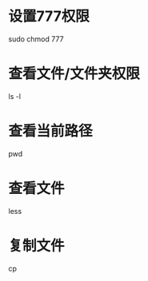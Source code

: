 # 设置777权限

sudo chmod 777  <filepath>

# 查看文件/文件夹权限

ls -l

# 查看当前路径

pwd

# 查看文件

less <filename>

# 复制文件

cp  <filename>  <destination path>